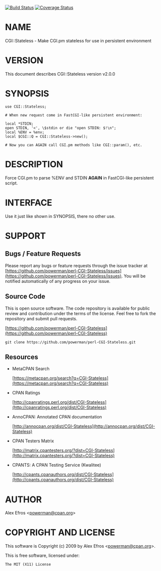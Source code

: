 [![Build Status](https://travis-ci.org/powerman/perl-CGI-Stateless.svg?branch=master)](https://travis-ci.org/powerman/perl-CGI-Stateless)
[![Coverage Status](https://coveralls.io/repos/powerman/perl-CGI-Stateless/badge.svg?branch=master)](https://coveralls.io/r/powerman/perl-CGI-Stateless?branch=master)

# NAME

CGI::Stateless - Make CGI.pm stateless for use in persistent environment

# VERSION

This document describes CGI::Stateless version v2.0.0

# SYNOPSIS

    use CGI::Stateless;

    # When new request come in FastCGI-like persistent environment:

    local *STDIN;
    open STDIN, '<', \$stdin or die "open STDIN: $!\n";
    local %ENV = %env;
    local $CGI::Q = CGI::Stateless->new();

    # Now you can AGAIN call CGI.pm methods like CGI::param(), etc.

# DESCRIPTION

Force CGI.pm to parse %ENV and STDIN **AGAIN** in FastCGI-like persistent script.

# INTERFACE 

Use it just like shown in SYNOPSIS, there no other use.

# SUPPORT

## Bugs / Feature Requests

Please report any bugs or feature requests through the issue tracker
at [https://github.com/powerman/perl-CGI-Stateless/issues](https://github.com/powerman/perl-CGI-Stateless/issues).
You will be notified automatically of any progress on your issue.

## Source Code

This is open source software. The code repository is available for
public review and contribution under the terms of the license.
Feel free to fork the repository and submit pull requests.

[https://github.com/powerman/perl-CGI-Stateless](https://github.com/powerman/perl-CGI-Stateless)

    git clone https://github.com/powerman/perl-CGI-Stateless.git

## Resources

- MetaCPAN Search

    [https://metacpan.org/search?q=CGI-Stateless](https://metacpan.org/search?q=CGI-Stateless)

- CPAN Ratings

    [http://cpanratings.perl.org/dist/CGI-Stateless](http://cpanratings.perl.org/dist/CGI-Stateless)

- AnnoCPAN: Annotated CPAN documentation

    [http://annocpan.org/dist/CGI-Stateless](http://annocpan.org/dist/CGI-Stateless)

- CPAN Testers Matrix

    [http://matrix.cpantesters.org/?dist=CGI-Stateless](http://matrix.cpantesters.org/?dist=CGI-Stateless)

- CPANTS: A CPAN Testing Service (Kwalitee)

    [http://cpants.cpanauthors.org/dist/CGI-Stateless](http://cpants.cpanauthors.org/dist/CGI-Stateless)

# AUTHOR

Alex Efros &lt;powerman@cpan.org>

# COPYRIGHT AND LICENSE

This software is Copyright (c) 2009 by Alex Efros &lt;powerman@cpan.org>.

This is free software, licensed under:

    The MIT (X11) License
